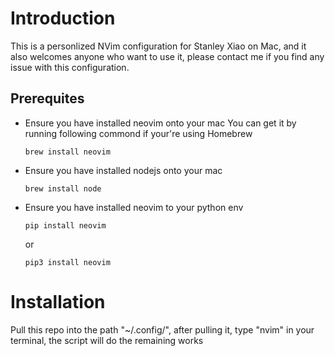 # Introduction

This is a personlized NVim configuration for Stanley Xiao on Mac, and it also welcomes anyone who want to use it, please contact me if you find any issue with this configuration.

## Prerequites

- Ensure you have installed neovim onto your mac
	You can get it by running following commond if your're using Homebrew
	```shell
	brew install neovim
	```

- Ensure you have installed nodejs onto your mac
	```shell
	brew install node
	```

- Ensure you have installed neovim to your python env
	```shell
	pip install neovim
	```
	or
	```shell
	pip3 install neovim
	```

# Installation
Pull this repo into the path "~/.config/", after pulling it, type "nvim" in your terminal, the script will do the remaining works
